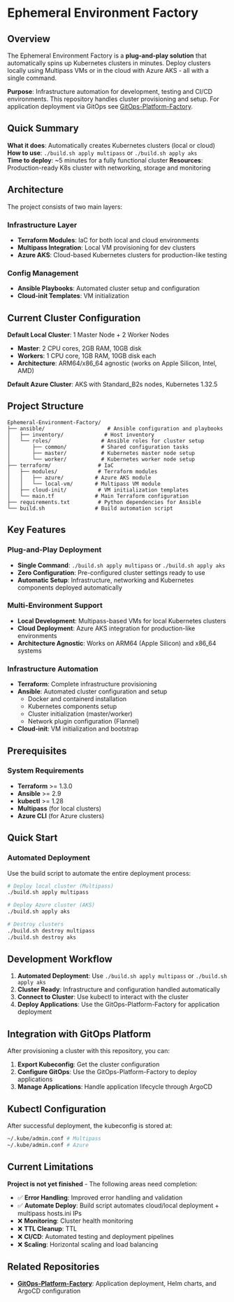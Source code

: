 # Ephemeral Environment Factory

## Overview

The Ephemeral Environment Factory is a **plug-and-play solution** that automatically spins up Kubernetes clusters in minutes. Deploy clusters locally using Multipass VMs or in the cloud with Azure AKS - all with a single command.

**Purpose**: Infrastructure automation for development, testing and CI/CD environments. This repository handles cluster provisioning and setup. For application deployment via GitOps see [GitOps-Platform-Factory](https://github.com/vladcalo/GitOps-Platform-Factory).

## Quick Summary

**What it does**: Automatically creates Kubernetes clusters (local or cloud)  
**How to use**: `./build.sh apply multipass` or `./build.sh apply aks`  
**Time to deploy**: ~5 minutes for a fully functional cluster
**Resources**: Production-ready K8s cluster with networking, storage and monitoring

## Architecture

The project consists of two main layers:

### Infrastructure Layer

- **Terraform Modules**: IaC for both local and cloud environments
- **Multipass Integration**: Local VM provisioning for dev clusters
- **Azure AKS**: Cloud-based Kubernetes clusters for production-like testing

### Config Management

- **Ansible Playbooks**: Automated cluster setup and configuration
- **Cloud-init Templates**: VM initialization

## Current Cluster Configuration

**Default Local Cluster**: 1 Master Node + 2 Worker Nodes

- **Master**: 2 CPU cores, 2GB RAM, 10GB disk
- **Workers**: 1 CPU core, 1GB RAM, 10GB disk each
- **Architecture**: ARM64/x86_64 agnostic (works on Apple Silicon, Intel, AMD)

**Default Azure Cluster**: AKS with Standard_B2s nodes, Kubernetes 1.32.5

## Project Structure

```
Ephemeral-Environment-Factory/
├── ansible/                    # Ansible configuration and playbooks
│   ├── inventory/             # Host inventory
│   └── roles/                # Ansible roles for cluster setup
│       ├── common/           # Shared configuration tasks
│       ├── master/           # Kubernetes master node setup
│       └── worker/           # Kubernetes worker node setup
├── terraform/               # IaC
│   ├── modules/             # Terraform modules
│   │   ├── azure/          # Azure AKS module
│   │   └── local-vm/       # Multipass VM module
│   ├── cloud-init/          # VM initialization templates
│   └── main.tf             # Main Terraform configuration
├── requirements.txt         # Python dependencies for Ansible
└── build.sh                # Build automation script
```

## Key Features

### Plug-and-Play Deployment

- **Single Command**: `./build.sh apply multipass` or `./build.sh apply aks`
- **Zero Configuration**: Pre-configured cluster settings ready to use
- **Automatic Setup**: Infrastructure, networking and Kubernetes components deployed automatically

### Multi-Environment Support

- **Local Development**: Multipass-based VMs for local Kubernetes clusters
- **Cloud Deployment**: Azure AKS integration for production-like environments
- **Architecture Agnostic**: Works on ARM64 (Apple Silicon) and x86_64 systems

### Infrastructure Automation

- **Terraform**: Complete infrastructure provisioning
- **Ansible**: Automated cluster configuration and setup
    - Docker and containerd installation
    - Kubernetes components setup
    - Cluster initialization (master/worker)
    - Network plugin configuration (Flannel)
- **Cloud-init**: VM initialization and bootstrap

## Prerequisites

### System Requirements

- **Terraform** >= 1.3.0
- **Ansible** >= 2.9
- **kubectl** >= 1.28
- **Multipass** (for local clusters)
- **Azure CLI** (for Azure clusters)

## Quick Start

### Automated Deployment

Use the build script to automate the entire deployment process:

```bash
# Deploy local cluster (Multipass)
./build.sh apply multipass

# Deploy Azure cluster (AKS)
./build.sh apply aks

# Destroy clusters
./build.sh destroy multipass
./build.sh destroy aks
```

## Development Workflow

1. **Automated Deployment**: Use `./build.sh apply multipass` or `./build.sh apply aks`
2. **Cluster Ready**: Infrastructure and configuration handled automatically
3. **Connect to Cluster**: Use kubectl to interact with the cluster
4. **Deploy Applications**: Use the GitOps-Platform-Factory for application deployment

## Integration with GitOps Platform

After provisioning a cluster with this repository, you can:

1. **Export Kubeconfig**: Get the cluster configuration
2. **Configure GitOps**: Use the GitOps-Platform-Factory to deploy applications
3. **Manage Applications**: Handle application lifecycle through ArgoCD

## Kubectl Configuration

After successful deployment, the kubeconfig is stored at:

```bash
~/.kube/admin.conf # Multipass
~/.kube/admin.conf # Azure
```

## Current Limitations

**Project is not yet finished** - The following areas need completion:

- ✅ **Error Handling**: Improved error handling and validation
- ✅ **Automate Deploy**: Build script automates cloud/local deployment + multipass hosts.ini IPs
- ❌ **Monitoring**: Cluster health monitoring
- ❌ **TTL Cleanup**: TTL
- ❌ **CI/CD**: Automated testing and deployment pipelines
- ❌ **Scaling**: Horizontal scaling and load balancing

## Related Repositories

- **[GitOps-Platform-Factory](https://github.com/vladcalo/GitOps-Platform-Factory)**: Application deployment, Helm charts, and ArgoCD configuration
